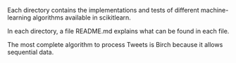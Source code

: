 Each directory contains the implementations and tests of different machine-learning algorithms available in scikitlearn.

In each directory, a file README.md explains what can be found in each file.

The most complete algorithm to process Tweets is Birch because it allows sequential data.